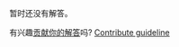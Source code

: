 
暂时还没有解答。

有兴趣[贡献你的解答](https://github.com/BFEdev/BFE.dev-solutions/blob/main/problem/create-an-event-emitter_zh.md)吗? [Contribute guideline](https://github.com/BFEdev/BFE.dev-solutions#how-to-contribute)
